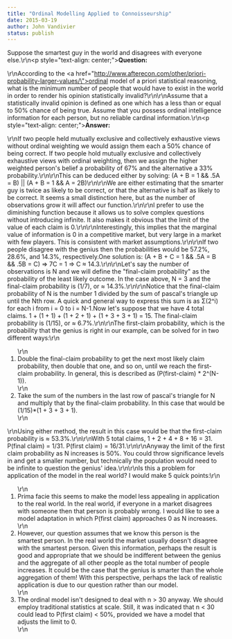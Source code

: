 ```yaml
---
title: "Ordinal Modelling Applied to Connoisseurship"
date: 2015-03-19
author: John Vandivier
status: publish
---
```


Suppose the smartest guy in the world and disagrees with everyone else.\r\n<p style=\"text-align: center;\"><strong>Question:</strong></p>\r\nAccording to the <a href=\"http://www.afterecon.com/other/priori-probability-larger-values/\">ordinal model of a priori statistical reasoning</a>, what is the minimum number of people that would have to exist in the world in order to render his opinion statistically invalid?\r\n\r\nAssume that a statistically invalid opinion is defined as one which has a less than or equal to 50% chance of being true. Assume that you possess ordinal intelligence information for each person, but no reliable cardinal information.\r\n<p style=\"text-align: center;\"><strong>Answer:</strong></p>\r\nIf two people held mutually exclusive and collectively exhaustive views without ordinal weighting we would assign them each a 50% chance of being correct. If two people hold mutually exclusive and collectively exhaustive views with ordinal weighting, then we assign the higher weighted person's belief a probability of 67% and the alternative a 33% probability.\r\n\r\nThis can be deduced either by solving: (A + B = 1 &amp;&amp; .5A = B) || (A + B = 1 &amp;&amp; A = 2B)\r\n\r\nWe are either estimating that the smarter guy is twice as likely to be correct, or that the alternative is half as likely to be correct. It seems a small distinction here, but as the number of observations grow it will affect our function.\r\n\r\nI prefer to use the diminishing function because it allows us to solve complex questions without introducing infinite. It also makes it obvious that the limit of the value of each claim is 0.\r\n\r\nInterestingly, this implies that the marginal value of information is 0 in a competitive market, but very large in a market with few players. This is consistent with market assumptions.\r\n\r\nIf two people disagree with the genius then the probabilities would be 57.2%, 28.6%, and 14.3%, respectively.One solution is: (A + B + C = 1 &amp;&amp; .5A = B &amp;&amp; .5B = C) =&gt; 7C = 1 =&gt; C ≈ 14.3.\r\n\r\nLet's say the number of observations is N and we will define the \"final-claim probability\" as the probability of the least likely outcome. In the case above, N = 3 and the final-claim probability is (1/7), or ≈ 14.3%.\r\n\r\nNotice that the final-claim probability of N is the number 1 divided by the sum of pascal's triangle up until the Nth row. A quick and general way to express this sum is as Σ(2^i) for each i from i = 0 to i = N-1.Now let's suppose that we have 4 total claims. 1 + (1 + 1) + (1 + 2 + 1) + (1 + 3 + 3 + 1) = 15. The final-claim probability is (1/15), or ≈ 6.7%.\r\n\r\nThe first-claim probability, which is the probability that the genius is right in our example, can be solved for in two different ways:\r\n<ol>\r\n	<li>Double the final-claim probability to get the next most likely claim probability, then double that one, and so on, until we reach the first-claim probability. In general, this is described as (P(first-claim) * 2^(N-1)).</li>\r\n	<li>Take the sum of the numbers in the last row of pascal's triangle for N and multiply that by the final-claim probability. In this case that would be (1/15)*(1 + 3 + 3 + 1).</li>\r\n</ol>\r\nUsing either method, the result in this case would be that the first-claim probability is ≈ 53.3%.\r\n\r\nWith 5 total claims, 1 + 2 + 4 + 8 + 16 = 31. P(final claim) = 1/31. P(first claim) = 16/31.\r\n\r\nAnyway the limit of the first claim probability as N increases is 50%. You could throw significance levels in and get a smaller number, but technically the population would need to be infinite to question the genius' idea.\r\n\r\nIs this a problem for application of the model in the real world? I would make 5 quick points:\r\n<ol>\r\n	<li>Prima facie this seems to make the model less appealing in application to the real world. In the real world, if everyone in a market disagrees with someone then that person is probably wrong. I would like to see a model adaptation in which P(first claim) approaches 0 as N increases.</li>\r\n	<li>However, our question assumes that we know this person is the smartest person. In the real world the market usually doesn't disagree with the smartest person. Given this information, perhaps the result is good and appropriate that we should be indifferent between the genius and the aggregate of all other people as the total number of people increases. It could be the case that the genius is smarter than the whole aggregation of them! With this perspective, perhaps the lack of realistic application is due to our question rather than our model.</li>\r\n	<li>The ordinal model isn't designed to deal with n &gt; 30 anyway. We should employ traditional statistics at scale. Still, it was indicated that n &lt; 30 could lead to P(first claim) &lt; 50%, provided we have a model that adjusts the limit to 0.</li>\r\n</ol>